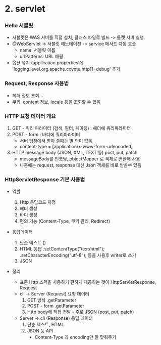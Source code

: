 # 2. servlet

### Hello 서블릿
- 서블릿은 WAS 서버를 직접 설치, 클래스 파일로 빌드 -> 톰캣 서버 실행
- @WebServlet -> 서블릿 애노테이션 -> service 메서드 자동 호출
	- name: 서블릿 이름
	- urlPatterns: URL 매핑
- 옵션 넣기 (application.properties 에 'logging.level.org.apache.coyote.http11=debug' 추가
### Request, Response 사용법
- 헤더 정보 조회...
- 쿠키, content 정보, locale 등을 조회할 수 있음

### HTTP 요청 데이터 개요
1. GET - 쿼리 파라미터 (검색, 필터, 페이징) : 헤더에 쿼리파라미터
2. POST - form : 바디에 쿼리파라미터
	- 서버 입장에서 받아 쓸때는 별 의미 없음
	- content-type = [application/x-www-form-urlencoded]
3. HTTP message body (JSON, XML, TEXT 등) post, put, patch
	- messageBody를 인코딩, objectMapper 로 객체로 변환해 사용
	- 나중에는 request, response 대신 Json 객체를 바로 받을수 있음

### HttpServletResponse 기본 사용법
- 역할
	1. Http 응답코드 지정
	2. 해더 생성
	3. 바디 생성 
	4. 편의 기능 (Content-Type, 쿠키 관리, Redirect)

- 응답데이터
	1. 단순 텍스트 ()
	2. HTML 응답 .setContentType("text/html"); .setCharacterEncoding("utf-8"); 등을 사용후 writer로 쓰기
	3. JSON
- 정리
	- 표준 Http 스펙을 사용하기 편하게 제공하는 것이 HttpServletResponse, Request 
	- cli -> Server (Request) 요청 데이터
		1. GET 방식 .getParameter
		2. POST - form .getParameter
		3. Http body에 직접 전달 - 주로 JSON (post, put, patch)
	- Server -> cli (Response) 응답 데이터
		1. 단순 텍스트, HTML
		2. JSON 등 API
			- Content-Type 과 encoding만 잘 맞춰주기
